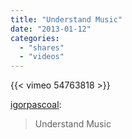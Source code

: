 ```yaml
---
title: "Understand Music"
date: "2013-01-12"
categories:
  - "shares"
  - "videos"
---
```


{{< vimeo 54763818 >}}

[igorpascoal](http://igorpascoal.tumblr.com/post/39476437057):

> Understand Music
